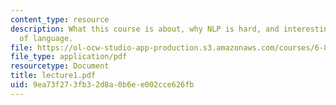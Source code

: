 ```yaml
---
content_type: resource
description: What this course is about, why NLP is hard, and interesting and the ingredents
  of language.
file: https://ol-ocw-studio-app-production.s3.amazonaws.com/courses/6-863j-natural-language-and-the-computer-representation-of-knowledge-spring-2003/9ea73f273fb32d8a0b6ee002cce626fb_lecture1.pdf
file_type: application/pdf
resourcetype: Document
title: lecture1.pdf
uid: 9ea73f27-3fb3-2d8a-0b6e-e002cce626fb
---
```

